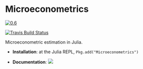 # Microeconometrics

[![0.6](https://pkg.julialang.org/badges/Microeconometrics_0.6.svg)](http://pkg.julialang.org/?pkg=Microeconometrics)

[![Travis Build Status](https://travis-ci.org/lbittarello/Microeconometrics.jl.svg?branch=master)](https://travis-ci.org/lbittarello/Microeconometrics.jl/)

Microeconometric estimation in Julia.

- **Installation**: at the Julia REPL, `Pkg.add("Microeconometrics")`

- **Documentation**: [![][docs-latest-img]][docs-latest-url]

[docs-latest-img]: https://img.shields.io/badge/docs-latest-blue.svg
[docs-latest-url]: http://lbittarello.github.io/Microeconometrics.jl/latest/
